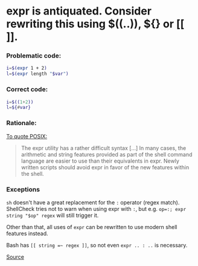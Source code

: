 # expr is antiquated. Consider rewriting this using $((..)), ${} or \[\[ \]\].

### Problematic code:

```sh
i=$(expr 1 + 2)
l=$(expr length "$var")
```

### Correct code:

```sh
i=$((1+2))
l=${#var}
```

### Rationale:

[To quote POSIX:](http://pubs.opengroup.org/onlinepubs/009695399/utilities/expr.html)

> The expr utility has a rather difficult syntax [...] In many cases, the arithmetic and string features provided as part of the shell command language are easier to use than their equivalents in expr. Newly written scripts should avoid expr in favor of the new features within the shell.

### Exceptions

`sh` doesn't have a great replacement for the `:` operator (regex match). ShellCheck tries not to warn when using expr with `:`, but e.g. `op=:; expr string "$op" regex` will still trigger it.

Other than that, all uses of `expr` can be rewritten to use modern shell features instead.

Bash has `[[ string =~ regex ]]`, so not even `expr .. : ..` is necessary.

[Source](https://github.com/koalaman/shellcheck/wiki/SC2003)


